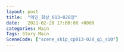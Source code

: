 ```yaml
---
layout: post
title:  "메인_회상_013~028장"
date:   2021-02-20 17:00:00 +0000
categories: Main
Tags: Story Main
SceneCode: ["scene_skip_cp013-028_q1_s10"]
---
```

